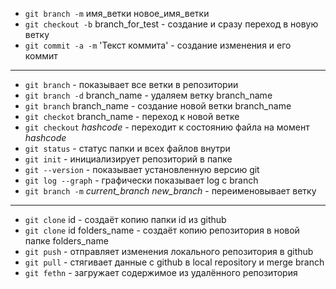 * `git branch -m` имя_ветки новое_имя_ветки
* `git checkout -b` branch_for_test - создание и сразу переход в новую ветку
* `git commit -a -m` 'Текст коммита' - создание изменения и его коммит
***
* `git branch` - показывает все ветки в репозитории
* `git branch -d` branch_name - удаляем ветку branch_name
* `git branch` branch_name - создание новой ветки branch_name
* `git checkot` branch_name - переход к новой ветке
* `git checkout` *hashcode* - переходит к состоянию файла на момент *hashcode*
* `git status` - статус папки и всех файлов внутри
* `git init` - инициализирует репозиторий в папке
* `git --version` - показывает установленную версию git
* `git log --graph` - графически показывает log с branch
* `git branch -m` *current_branch new_branch* - переименовывает ветку
***
* `git clone` id - создаёт копию папки id из github
* `git clone` id folders_name - создаёт копию репозитория в новой папке folders_name
* `git push` - отправляет изменения локального репозитория в github
* `git pull` - cтягивает данные с github в local repository и merge branch
* `git fethn` - загружает содержимое из удалённого репозитория
